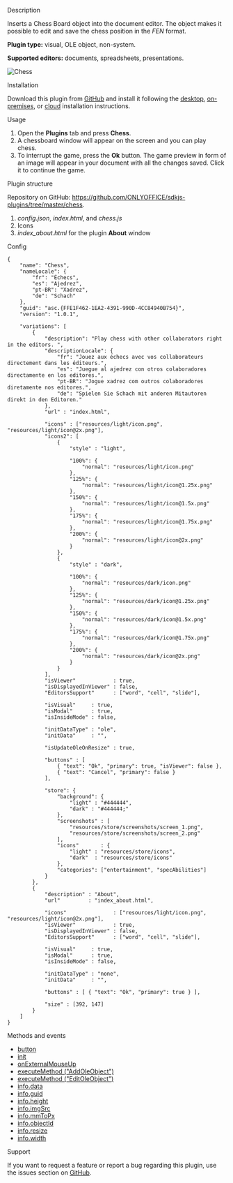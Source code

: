 Description

Inserts a Chess Board object into the document editor. The object makes it possible to edit and save the chess position in the *FEN* format.

**Plugin type:** visual, OLE object, non-system.

**Supported editors:** documents, spreadsheets, presentations.

![Chess](/content/img/plugins/gifs/chess.gif)

Installation

Download this plugin from [GitHub](https://github.com/ONLYOFFICE/sdkjs-plugins/tree/master/chess) and install it following the [desktop](/plugin/installation/desktop), [on-premises](/plugin/installation/onpremises), or [cloud](/plugin/installation/cloud) installation instructions.

Usage

1. Open the **Plugins** tab and press **Chess**.
2. A chessboard window will appear on the screen and you can play chess.
3. To interrupt the game, press the **Ok** button. The game preview in form of an image will appear in your document with all the changes saved. Click it to continue the game.

Plugin structure

Repository on GitHub: <https://github.com/ONLYOFFICE/sdkjs-plugins/tree/master/chess>.

1. *config.json*, *index.html*, and *chess.js*
2. Icons
3. *index\_about.html* for the plugin **About** window

Config

```
{
    "name": "Chess",
    "nameLocale": {
        "fr": "Échecs",
        "es": "Ajedrez",
        "pt-BR": "Xadrez",
        "de": "Schach"
    },
    "guid": "asc.{FFE1F462-1EA2-4391-990D-4CC84940B754}",
    "version": "1.0.1",

    "variations": [
        {
            "description": "Play chess with other collaborators right in the editors. ",
            "descriptionLocale": {
                "fr": "Jouez aux échecs avec vos collaborateurs directement dans les éditeurs.",
                "es": "Juegue al ajedrez con otros colaboradores directamente en los editores.",
                "pt-BR": "Jogue xadrez com outros colaboradores diretamente nos editores.",
                "de": "Spielen Sie Schach mit anderen Mitautoren direkt in den Editoren."
            },
            "url" : "index.html",

            "icons" : ["resources/light/icon.png", "resources/light/icon@2x.png"],
            "icons2": [
                {
                    "style" : "light",
                    
                    "100%": {
                        "normal": "resources/light/icon.png"
                    },
                    "125%": {
                        "normal": "resources/light/icon@1.25x.png"
                    },
                    "150%": {
                        "normal": "resources/light/icon@1.5x.png"
                    },
                    "175%": {
                        "normal": "resources/light/icon@1.75x.png"
                    },
                    "200%": {
                        "normal": "resources/light/icon@2x.png"
                    }
                },
                {
                    "style" : "dark",
                    
                    "100%": {
                        "normal": "resources/dark/icon.png"
                    },
                    "125%": {
                        "normal": "resources/dark/icon@1.25x.png"
                    },
                    "150%": {
                        "normal": "resources/dark/icon@1.5x.png"
                    },
                    "175%": {
                        "normal": "resources/dark/icon@1.75x.png"
                    },
                    "200%": {
                        "normal": "resources/dark/icon@2x.png"
                    }
                }
            ],
            "isViewer"            : true,
            "isDisplayedInViewer" : false,
            "EditorsSupport"      : ["word", "cell", "slide"],

            "isVisual"     : true,
            "isModal"      : true,
            "isInsideMode" : false,

            "initDataType" : "ole",
            "initData"     : "",

            "isUpdateOleOnResize" : true,

            "buttons" : [
                { "text": "Ok", "primary": true, "isViewer": false },
                { "text": "Cancel", "primary": false } 
            ],

            "store": {
                "background": {
                    "light" : "#444444",
                    "dark" : "#444444;"
                },
                "screenshots" : [
                    "resources/store/screenshots/screen_1.png",
                    "resources/store/screenshots/screen_2.png"
                ],
                "icons"       : {
                    "light" : "resources/store/icons",
                    "dark"  : "resources/store/icons"
                },
                "categories": ["entertainment", "specAbilities"]
            }
        },
        {
            "description" : "About",
            "url"         : "index_about.html",

            "icons"               : ["resources/light/icon.png", "resources/light/icon@2x.png"],
            "isViewer"            : true,
            "isDisplayedInViewer" : false,
            "EditorsSupport"      : ["word", "cell", "slide"],

            "isVisual"     : true,
            "isModal"      : true,
            "isInsideMode" : false,

            "initDataType" : "none",
            "initData"     : "",

            "buttons" : [ { "text": "Ok", "primary": true } ],

            "size" : [392, 147]
        }
    ]
}
```

Methods and events

* [button](/plugin/events/button)
* [init](/plugin/events/init)
* [onExternalMouseUp](/plugin/events/onexternalmouseup)
* [executeMethod ("AddOleObject")](/plugin/executemethod/common/addoleobject)
* [executeMethod ("EditOleObject")](/plugin/executemethod/common/editoleobject)
* [info.data](/plugin/info#data)
* [info.guid](/plugin/info#guid)
* [info.height](/plugin/info#height)
* [info.imgSrc](/plugin/info#imgSrc)
* [info.mmToPx](/plugin/info#mmToPx)
* [info.objectId](/plugin/info#objectId)
* [info.resize](/plugin/info#resize)
* [info.width](/plugin/info#width)

Support

If you want to request a feature or report a bug regarding this plugin, use the issues section on [GitHub](https://github.com/ONLYOFFICE/sdkjs-plugins/issues).

